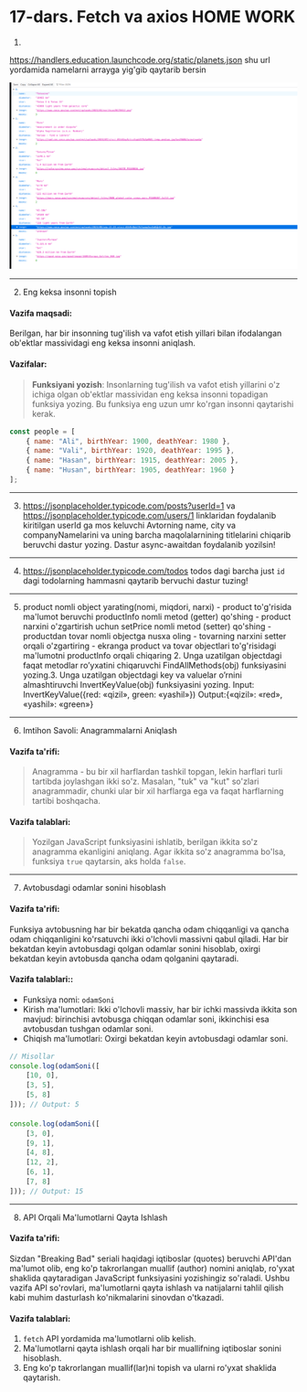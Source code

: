 # 17-dars. Fetch va axios HOME WORK

1.
https://handlers.education.launchcode.org/static/planets.json
shu url yordamida namelarni arrayga yig'gib qaytarib bersin



![sasa](/image.png)

----
2. Eng keksa insonni topish

#### Vazifa maqsadi:

Berilgan, har bir insonning tug'ilish va vafot etish yillari bilan ifodalangan ob'ektlar massividagi eng keksa insonni aniqlash.

#### Vazifalar:
>  **Funksiyani yozish**: Insonlarning tug'ilish va vafot etish yillarini o'z ichiga olgan ob'ektlar massividan eng keksa insonni topadigan funksiya yozing. Bu funksiya eng uzun umr ko'rgan insonni qaytarishi kerak.

```javascript
const people = [
    { name: "Ali", birthYear: 1900, deathYear: 1980 },
    { name: "Vali", birthYear: 1920, deathYear: 1995 },
    { name: "Hasan", birthYear: 1915, deathYear: 2005 },
    { name: "Husan", birthYear: 1905, deathYear: 1960 }
];
```
----
3. https://jsonplaceholder.typicode.com/posts?userId=1 va https://jsonplaceholder.typicode.com/users/1 linklaridan foydalanib kiritilgan userId ga mos keluvchi Avtorning name, city va companyNamelarini va uning barcha maqolalarnining titlelarini chiqarib beruvchi dastur yozing. Dastur async-awaitdan foydalanib yozilsin!
----
4.  https://jsonplaceholder.typicode.com/todos todos dagi barcha just `id` dagi todolarning hammasni qaytarib bervuchi dastur tuzing!

----
5. product nomli object yarating(nomi, miqdori, narxi) - product to'g'risida ma'lumot beruvchi productInfo nomli metod (getter) qo'shing - product narxini o'zgartirish uchun setPrice nomli metod (setter) qo'shing - productdan tovar nomli objectga nusxa oling - tovarning narxini setter orqali o'zgartiring - ekranga product va tovar objectlari to'g'risidagi ma'lumotni productInfo orqali chiqaring 2. Unga uzatilgan objectdagi faqat metodlar ro’yxatini chiqaruvchi FindAllMethods(obj) funksiyasini yozing.3. Unga uzatilgan objectdagi key va valuelar o’rnini almashtiruvchi InvertKeyValue(obj) funksiyasini yozing. Input: InvertKeyValue({red: «qizil», green: «yashil»}) Output:{«qizil»: «red», «yashil»: «green»}
---
6. Imtihon Savoli: Anagrammalarni Aniqlash
#### Vazifa ta'rifi:

> Anagramma - bu bir xil harflardan tashkil topgan, lekin harflari turli tartibda joylashgan ikki so'z. Masalan, "tuk" va "kut" so'zlari anagrammadir, chunki ular bir xil harflarga ega va faqat harflarning tartibi boshqacha.

#### Vazifa talablari:

> Yozilgan JavaScript funksiyasini ishlatib, berilgan ikkita so'z anagramma ekanligini aniqlang. Agar ikkita so'z anagramma bo'lsa, funksiya `true` qaytarsin, aks holda `false`.

---
7.  Avtobusdagi odamlar sonini hisoblash

#### Vazifa ta'rifi:

Funksiya avtobusning har bir bekatda qancha odam chiqqanligi va qancha odam chiqqanligini ko'rsatuvchi ikki o'lchovli massivni qabul qiladi. Har bir bekatdan keyin avtobusdagi qolgan odamlar sonini hisoblab, oxirgi bekatdan keyin avtobusda qancha odam qolganini qaytaradi.

#### Vazifa talablari::

- Funksiya nomi: `odamSoni`
- Kirish ma'lumotlari: Ikki o'lchovli massiv, har bir ichki massivda ikkita son mavjud: birinchisi avtobusga chiqqan odamlar soni, ikkinchisi esa avtobusdan tushgan odamlar soni.
- Chiqish ma'lumotlari: Oxirgi bekatdan keyin avtobusdagi odamlar soni.


```javascript
// Misollar
console.log(odamSoni([
    [10, 0],
    [3, 5],
    [5, 8]
])); // Output: 5

console.log(odamSoni([
    [3, 0],
    [9, 1],
    [4, 8],
    [12, 2],
    [6, 1],
    [7, 8]
])); // Output: 15
```

---
8. API Orqali Ma'lumotlarni Qayta Ishlash

#### Vazifa ta'rifi:

Sizdan "Breaking Bad" seriali haqidagi iqtiboslar (quotes) beruvchi API'dan ma'lumot olib, eng ko'p takrorlangan muallif (author) nomini aniqlab, ro'yxat shaklida qaytaradigan JavaScript funksiyasini yozishingiz so'raladi. Ushbu vazifa API so'rovlari, ma'lumotlarni qayta ishlash va natijalarni tahlil qilish kabi muhim dasturlash ko'nikmalarini sinovdan o'tkazadi.

#### Vazifa talablari:

1. `fetch` API yordamida ma'lumotlarni olib kelish.
2. Ma'lumotlarni qayta ishlash orqali har bir muallifning iqtiboslar sonini hisoblash.
3. Eng ko'p takrorlangan muallif(lar)ni topish va ularni ro'yxat shaklida qaytarish.

